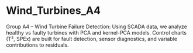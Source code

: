 # Wind_Turbines_A4
Group A4 – Wind Turbine Failure Detection: Using SCADA data, we analyze healthy vs faulty turbines with PCA and kernel-PCA models. Control charts (T², SPEx) are built for fault detection, sensor diagnostics, and variable contributions to residuals.
